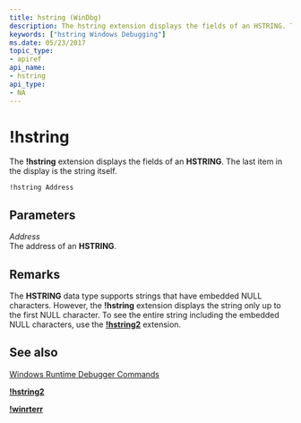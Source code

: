 ```yaml
---
title: hstring (WinDbg)
description: The hstring extension displays the fields of an HSTRING. The last item in the display is the string itself.
keywords: ["hstring Windows Debugging"]
ms.date: 05/23/2017
topic_type:
- apiref
api_name:
- hstring
api_type:
- NA
---
```


# !hstring


The **!hstring** extension displays the fields of an **HSTRING**. The last item in the display is the string itself.

```dbgcmd
!hstring Address
```

## <span id="Parameters"></span><span id="parameters"></span><span id="PARAMETERS"></span>Parameters


<span id="Address"></span><span id="address"></span><span id="ADDRESS"></span>*Address*  
The address of an **HSTRING**.

## Remarks

The **HSTRING** data type supports strings that have embedded NULL characters. However, the **!hstring** extension displays the string only up to the first NULL character. To see the entire string including the embedded NULL characters, use the [**!hstring2**](-hstring2.md) extension.

## <span id="see_also"></span>See also


[Windows Runtime Debugger Commands](windows-runtime-debugger-commands.md)

[**!hstring2**](-hstring2.md)

[**!winrterr**](-winrterr.md)

 

 






